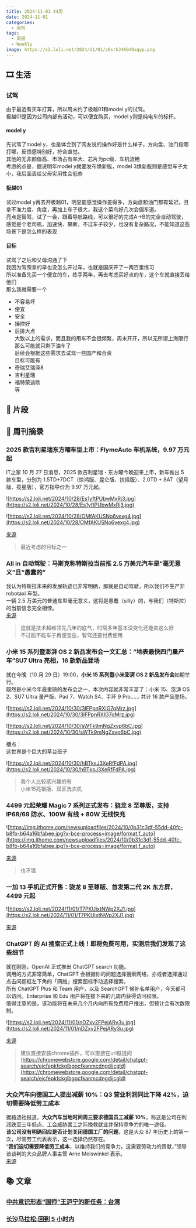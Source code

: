 ```yaml
---
title: 2024-11-01 44周
date: 2024-11-01
categories:
  - 周刊
tags:
  - 周报
  - Weekly
image: https://s2.loli.net/2024/11/01/z6srkJ4KGYDxqyp.png
---
```

## 🎞️ 生活
### 试驾
由于最近有买车打算，所以周末约了极越01和model y的试驾。  
极越01是因为公司内部有活动，可以便宜购买，model y则是纯电车的标杆。
#### model y
先试驾了model y，也是体会到了网友说的操作好是什么样子，方向盘、油门指哪打哪，反馈感特别好，符合直觉。  
其他的无非颜值高、市场占有率大、芯片为pc级、车机流畅  
考虑的点是，据说明年model y就要发布焕新版，model 3焕新版则是感觉车子太小，我后面丢给父母实用性会低些

#### 极越01
试过model y再去开极越01，明显能感觉操作差得多，方向盘和油门都有延迟，且拿不准力度、角度，再加上车子很大，我这个菜鸟好几次会偏车道。  
亮点是智驾，试了一会，跟着导航路线，可以很好的完成A→B的完全自动驾驶，感觉是个老司机，加速快、果断，不过车子较少，也没有复杂路况，不能知道这些场景下是怎么样的表现

#### 目标
试驾了之后和父母沟通了下  
我因为驾照拿的早也没怎么开过车，也就是国庆开了一两百里练习  
所以准备先买一个便宜的车，练手两年，再去考虑买好点的车，这个车就直接丢给他们  
那么我就需要一个
- 不容易坏
- 便宜
- 安全
- 操控好
- 后排大点  
大致以上的需求，而且我的用车不会很频繁，周末开开，所以无所谓上海限行  
那么可能就只剩下油车了  
后续会根据这些需求去试驾一些国产和合资  
目标可能有
- 奇瑞艾瑞泽8
- 吉利星瑞
- 福特蒙迪欧  
等

## 💭 片段


## 📰 周刊摘录
### 2025 款吉利星瑞东方曜车型上市：FlymeAuto 车机系统，9.97 万元起
IT之家 10 月 27 日消息，2025 款吉利星瑞・东方曜今晚迎来上市，新车推出 5 款车型，分别为 1.5TD+7DCT（惊鸿版、昆仑版、扶摇版）、2.0TD + 8AT（望月版、揽星版），官方指导价为 9.97 万元起。

![https://s2.loli.net/2024/10/28/Es1yftPUbwMxRj3.jpg](https://s2.loli.net/2024/10/28/Es1yftPUbwMxRj3.jpg)

![https://s2.loli.net/2024/10/28/OMfAKUSNo6vexg4.jpg](https://s2.loli.net/2024/10/28/OMfAKUSNo6vexg4.jpg)

[来源](https://www.ithome.com/0/805/644.htm)
> 最近考虑的目标之一

### All in 自动驾驶：马斯克称特斯拉当前推 2.5 万美元汽车是“毫无意义”且“愚蠢的”
我认为特斯拉未来的发展轨迹已非常明确，那就是自动驾驶，所以我们不生产非 robotaxi 车型。  
一辆 2.5 万美元的普通车型毫无意义，这将是愚蠢（silly）的，与我们（特斯拉）的当前信念完全相悖。  
[来源](https://www.ithome.com/0/806/405.htm)
> 这就是技术超维领先几年的底气，时隔多年基本没变化还能卖这么好  
不过能不能车子再便宜些，智驾还要付费使用

### 小米 15 系列暨澎湃 OS 2 新品发布会一文汇总：“地表最快四门量产车”SU7 Ultra 亮相，16 款新品登场
就在今晚（10 月 29 日）19:00，**小米 15 系列暨小米澎湃 OS 2 新品发布会**如期举行。  
既然是小米今年最重磅的发布会之一，本次内容就非常丰富了：小米 15、澎湃 OS 2、SU7 Ultra 量产版、Pad 7、Watch S4、手环 9 Pro...... 共计 16 款产品登场。

![https://s2.loli.net/2024/10/30/3lFPpnRXIG7qMrz.jpg](https://s2.loli.net/2024/10/30/3lFPpnRXIG7qMrz.jpg)

![https://s2.loli.net/2024/10/30/sWTk9mNgZxvp6bC.jpg](https://s2.loli.net/2024/10/30/sWTk9mNgZxvp6bC.jpg)

槽点：  
这世界是个巨大的草台班子

![https://s2.loli.net/2024/10/30/hBTksJ3XeRfFdPA.jpg](https://s2.loli.net/2024/10/30/hBTksJ3XeRfFdPA.jpg)

> 我个人比较感兴趣的有  
小米15亮银版、双区洗衣机

### 4499 元起荣耀 Magic 7 系列正式发布：骁龙 8 至尊版，支持 IP68/69 防水、100W 有线 + 80W 无线快充

![https://img.ithome.com/newsuploadfiles/2024/10/0b31c3df-55dd-40fc-b8fb-b64a16bfabee.jpg?x-bce-process=image/format,f_auto](https://img.ithome.com/newsuploadfiles/2024/10/0b31c3df-55dd-40fc-b8fb-b64a16bfabee.jpg?x-bce-process=image/format,f_auto)

[来源](https://www.ithome.com/0/806/543.htm)
> 也不错

### 一加 13 手机正式开售：骁龙 8 至尊版、首发第二代 2K 东方屏，4499 元起

![https://s2.loli.net/2024/11/01/T7PKUixtNWp2XJ1.jpg](https://s2.loli.net/2024/11/01/T7PKUixtNWp2XJ1.jpg)

[来源](https://www.ithome.com/0/807/048.htm)

### ChatGPT 的 AI 搜索正式上线！即将免费可用，实测后我们发现了这些细节
就在刚刚，OpenAI 正式推出 ChatGPT search 功能。  
调用的方式非常简单，ChatGPT 会根据你的问题选择搜索网络，亦或者选择通过点击问题框左下角的「网络」搜索图标手动选择搜索。  
所有 ChatGPT Plus 和 Team 用户，以及 SearchGPT 候补名单用户，今天都可以访问。Enterprise 和 Edu 用户将在接下来的几周内获得访问权限。  
值得注意的是，该功能将在未来几个月内向所有免费用户推出，但预计会有次数限制。

![https://s2.loli.net/2024/11/01/nDZxv2FPejARy3u.jpg](https://s2.loli.net/2024/11/01/nDZxv2FPejARy3u.jpg)

[来源](https://www.ifanr.com/1604736?utm_source=rss&utm_medium=rss&utm_campaign=)
> 建议直接安装chrome插件，可以直接在url框提问[https://chromewebstore.google.com/detail/chatgpt-search/ejcfepkfckglbgocfkanmcdngdijcgld](https://chromewebstore.google.com/detail/chatgpt-search/ejcfepkfckglbgocfkanmcdngdijcgld)

### 大众汽车向德国工人提出减薪 10%：Q3 营业利润同比下降 42%，迫切需要降低劳工成本
据路透社报道，**大众汽车当地时间周三要求德国员工减薪 10%**，称这是公司在利润跌至三年低点、工会威胁罢工之际挽救就业并保持竞争力的唯一途径。  
**该公司没有明确回应是否计划关闭德国工厂的问题**，这是大众 87 年历史上的第一次，尽管劳工代表表示，这一选择仍然存在。  
“**我们迫切需要降低劳工成本**，以维持我们的竞争力。这需要劳动力的贡献，”领导该谈判的大众品牌人事主管 Arne Meiswinkel 表示。  
[来源](https://www.ithome.com/0/807/209.htm)


## 📚 文章
### [中共意识形态“国师”王沪宁的新任务：台湾](https://cn.nytimes.com/china/20241028/china-xi-jinping-adviser-taiwan/dual)

### [长沙马拉松:回到 5 小时内](https://luolei.org/changsha-marathon-2024)

